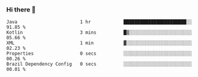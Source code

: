### Hi there 👋

<!--START_SECTION:waka-->

```text
Java                       1 hr            ███████████████████████░░   91.85 %
Kotlin                     3 mins          █▒░░░░░░░░░░░░░░░░░░░░░░░   05.66 %
XML                        1 min           ▓░░░░░░░░░░░░░░░░░░░░░░░░   02.23 %
Properties                 0 secs          ░░░░░░░░░░░░░░░░░░░░░░░░░   00.26 %
Brazil Dependency Config   0 secs          ░░░░░░░░░░░░░░░░░░░░░░░░░   00.01 %
```

<!--END_SECTION:waka-->

<!--
**jerry-shao/jerry-shao** is a ✨ _special_ ✨ repository because its `README.md` (this file) appears on your GitHub profile.

Here are some ideas to get you started:

- 🔭 I’m currently working on ...
- 🌱 I’m currently learning ...
- 👯 I’m looking to collaborate on ...
- 🤔 I’m looking for help with ...
- 💬 Ask me about ...
- 📫 How to reach me: ...
- 😄 Pronouns: ...
- ⚡ Fun fact: ...
-->
